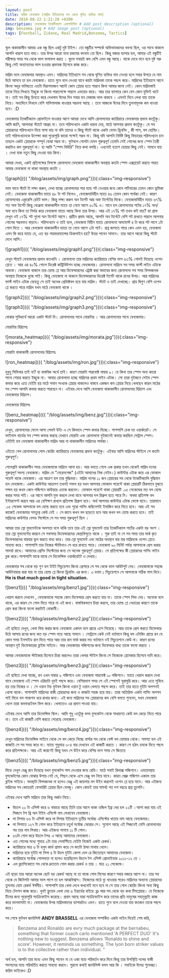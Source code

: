 ```yaml
---
layout: post
title: করিম বেনজেমা (মাদ্রিদ ইতিহাসের সব থেকে ঘৃনিত ব্যক্তির নাম)
date: 2018-08-22 1:22:20 +0300
description: বেনজেমার ট্যাকটিক্যাল এনালাইসিস # Add post description (optional)
img: benzema.jpg # Add image post (optional)
tags: [Football, Zidane, Real Madrid,Benzema, Tactics]
---
```


স্কুল থাকাকালীন আমার এক বন্ধু ছিল একটু দুষ্ট টাইপ। তো বন্ধুটির সম্পর্কে অভিভাবকদের বক্তব্য ছিল, ওর সাথে থাকলে আপনি খারাপ হতে বাধ্য। তার উপর আরো নানা রকমের বদনাম তো ছিল। কিন্তু মজার ব্যাপার হল, আমার এই বন্ধুটিই পরীক্ষার সময় সব থেকে ভাল ফলাফল করত । স্কুলে সবারই কম বেশি এমন বন্ধু আছে। যাকে দেখে মনে হবে দুষ্ট গরু কিন্তু সেই অন্যান্যদের ভাল হওয়ার প্রভাবক হিসেবে কাজ করে।

মাদ্রিদ দলে বেনজেমার অবস্থাও এমন। মাদ্রিদের ইতিহাসে সব থেকে ঘৃণিত ব্যক্তির নাম নেওয়া হলে সবার উপরে যে নাম উঠে আসবে তা হল বেনজেমা। হাতে গুনে বলে দেওয়া যাবে কয়টা মাদ্রিদস্তা তাকে পছন্দ করে। মাদ্রিদের ইতিহাসে আগে কিংবা অদূর ভবিষ্যতে এতটা বিরাগভাজন আদৌ কোন প্লেয়ার হতে পারবে কিনা আমার জানা নেই। কোন মাদ্রিদস্তাই তাকে নিয়ে লিখতে ইচ্ছুক না কিংবা পারতপক্ষে পারলে এভয়েড করে। আর তার ব্যাপারে কেন যেন কোন যুক্তিই খাটে না। তাই সব কিছু চিনতে করে দেখলাম ঈদের দিন সবার মন মেজাজ ভাল থাকবে । এমনই দিনে লেখা যায় তাকে নিয়ে। অন্যদিনে লিখলে বেশি গালিগালাজ খাওয়ার সম্ভবনা আছে । তবে আজকে ঈদের দিনে তুলনামূলক কম খাওয়া হবে। :D

বেনজেমার ট্যাকটিক্যাল প্রোফাইলে যাওয়ার আগে আমরা দেখে আসি রোনালদোর ক্যারিয়ারে বেনজেমার প্রভাব কতটুকু। আমি জানি, আপনারা স্ট্যাটে আগ্রহ না। তবে পরিসংখ্যান একটা ধারনা দেয়, মাঠে আপনার প্রভাব কতটুকু। যে সব প্লেয়ারদের পরিসংখ্যান দিয়ে মাপা যায় না বলি তাদের ও কিন্তু স্ট্যাট থাকে একটা যেমন ড্রিবলিং , কী পাস, বল হোল্ডিং। তাই পরিসংখ্যানকে উপেক্ষা করা পুরোপুরি কারো পক্ষেই সম্ভব না। কিন্তু যদি আপনি নির্দিষ্ট কিছু ফিচারের পরিসংখ্যান চান তাহলে একটা প্লেয়ারকে সম্পূর্ন বোঝা সম্ভব না। ফুটবলে গোলটা যেমন গুরুত্বপূর্ণ তেমনি সেই গোলের জন্য স্পেস তৈরী করাটাও কম গুরুত্বপূর্ন না। হা আমি "স্পেস থিউরি" নিয়ে কথা বলছি। এখনোই হতাশ হোয়ার কিছু নেই। সামনে যায় । দেখা যাক নতুন কিছু দেওয়া যায় কিনা।

আমরা দেখব, একই প্রতিপক্ষের বিপক্ষে রোনালদো বেনজেমা থাকাকালীন অবস্থায় কতটা স্পেস এক্সপ্লয়েট করতে পারত আবার বেনজেমা না থাকা অবস্থায় কতটা ।

![graph]({{ "/blog/assets/img/graph.png"}}){:class="img-responsive"}

ভাল ভাবে স্ট্যাট টা লক্ষ্য করুন, দেখা যাচ্ছে রোনালদোর পার ম্যাচ শট নেওয়ার জন্য কোন পার্টনারের তেমন কোন ভুমিকা নেই। বেনজেমা থাকাকালীন ম্যাচে ৪৮ টা শট নিলেও , বেনজেমাবিহীন ম্যাচে ৪৬ তেমন কোন পার্থক্য নেই। কারণ রোনালদোর একুরেসি রেইট ভাল। কিন্তু লক্ষ্য করুন অন টার্গেট আর অফ টার্গেটের দিকে। বেনজেমাবিহীন ম্যাচে ৬৭% শত অফ টার্গেট কিন্তু বেঞ্জেমা থাকাকালীন ম্যাচে তা নেমে আসে ৫০% এ। মানে হল রোনালদোর শটের ১৭% অন/ অফ হবে কিনা তা নির্ভর করে বেনজেমা ম্যাচে আছে কিনা তার উপর। আর এই ১৭% শট তখন কই যায়? হ্যা গ্রাফ দেখুন ওই ১৭% শট গুলো অন টার্গেটে আসে। প্রাচীন প্রবাদ আছে, আপনি অন টার্গেটে বেশি শট রাখতে পারলে আপনার গোলের সম্ভবনাও বাড়বে। পরিসংখ্যান ও তাই বলে, বেনজেমা বিহীন ম্যাচে রোনালদো অলমোস্ট ৪ টা করে শট লাগে ১টা গোল দিতে । আর বেনজেমা থাকাকালীন ম্যাচে তা নেমে আসে ৩টা শটে। প্রশ্ন জাগতে পারে কেন এমন হয়, বেনজেমা এমন কি করে ম্যাচে যে, এত বড় পারফরম্যান্সের ডিকলাইন হয়? উত্তর পাবেন সামনে। তার আগে আরো কিছু স্ট্যাট দেখে আসি।

![graph1]({{ "/blog/assets/img/graph1.png"}}){:class="img-responsive"}

দেখুন স্ট্যাটে বেনজেমার প্রভাব কতখানি । রোনালদো তার মাদ্রিদের ক্যারিয়ারে বেশির ভাগ ৬৩% গোলই দিয়েছে ওপেন প্লেতে । আর এর ৪০% গোলে ডিরেক্ট কন্ট্রিবিউশন হচ্ছে বেনজেমার। রোনালদো মাদ্রিদে সব সময় ফার্স্ট লাইন এটাকে অভ্যস্ত। বেনজেমা থাকলে তার হোল্ড প্লে আর ডিফেন্ডারদের এট্রাক্ট করা স্বভাবের জন্য রোনালদো সব সময় বিপদজনক অবস্থায় নিজেকে খুজে পাই। কিন্তু বেনজেমা না থাকলে ডিফেন্ডারদের ডিরেক্ট টার্গেট থাকে রনের উপর। আর মাদ্রিদের ফার্স্ট লাইন এটাক যেহেতু সে তাই অনেক প্রেডিক্টবল হয়ে যায় মাদ্রিদ। স্ট্যাট ও তাই দেখাচ্ছে। প্রায় দ্বিগুণ বেশি ওপেন প্লে করতে পারে মাদ্রিদ যখন মাঠে বেনজেমা থাকে ।

![graph2]({{ "/blog/assets/img/graph2.png"}}){:class="img-responsive"}

![graph3]({{ "/blog/assets/img/graph3.png"}}){:class="img-responsive"}

বোঝার সুবিধার্থে আরো একটা স্ট্যাট দি। রোনালদোর সাথে মোরাটার । আর রোনালদোর সাথে বেনজেমার।

মোরাটার হিট্ম্যাপঃ

![morata_heatmap]({{ "/blog/assets/img/morata.jpg"}}){:class="img-responsive"}

মোরাটা থাকাকালী রোনালদোর হিট্ম্যাপঃ

![ron_heatmap]({{ "/blog/assets/img/ron.jpg"}}){:class="img-responsive"}

হুবুহু সিমিলার তাই না? হা বাস্তবিক অর্থে তাই। কারণ মোরাটা পারফেক্ট নাম্বার ৯। যে কিনা তার স্পেস অন্য কারো সাথে শেয়ার করতে ইচ্ছুক না। আবার রোনালদো হচ্ছে মাদ্রিদের প্রথম লাইন এটাক। সো তারা দুইজনে সেইম স্পেস কভার করে এতে যেইটা হয় মাঠে সমান সংখ্যক প্লেয়ার থাকলেও বাস্তবে একজন কম প্লেয়ার নিয়ে খেলছেন কারন মাঠের সব স্পেস আপনি কভার করতে পারছেন না।
এইবার দেখে আসি বেনজেমা থাকাকালীন রোনালদোর হিট্ম্যাপ এবং বেনজেমার হিট্ম্যাপ।

বেনজেমার হিট্ম্যাপঃ

![benz_heatmap]({{ "/blog/assets/img/benz.jpg"}}){:class="img-responsive"}

দেখুন, রোনালদোর ফেলে আসা লেফট উইং এ সে কিভাবে স্পেস কভার দিচ্ছে। পাশপাশি চেক দ্যা ওয়ার্করেট। সে ফাইনাল থার্ডের সব স্পেস কভার করছে যেখানে মোরাটা এবং রোনালদো দুইজনেই কভার করছিল সেন্ট্রাল স্পেস। এইটাই হল বেনজেমা থাকাকালীন মাদ্রিদ আর না থাকাকালীন মাদ্রিদের পার্থক্য।

এইতো গেল রোনালদোর গোল স্কোরিং ক্যারিয়ারে বেনজেমার প্রভাব কতটুকু। এইবার আসি মাদ্রিদের স্টাইলে সে কতটা গুরুত্বপুর্ণ।

পেলেগ্রনি থাকাকালীন সময় বেনজেমাকে মাদ্রিদে আনা হয়। আর বলতে গেলে এক প্রকার তখন থেকেই মাদ্রিদ দলের গুরুত্বপূর্ণ সদস্য বেনজেমা। মাদ্রিদ যে "মেরেনগেজ" (এইটা আমাদের নিক নেইম।) কাউন্টার এটাক করে এর ফোকাল পয়েন্ট থাকে বেনজেমা। এর আক্রণ হল তার বুদ্ধিমত্তা। মাদ্রিদ দলের ১১ জন প্লেয়ারের সব থেকে ট্যাকটিক্যালি বুদ্ধিমান হল বেনজেমা। একটা কাউন্টার আক্রমণ তখনই সফল হয় যখন আপনার ফোকাল পয়েন্টে থাকা প্লেয়ারটি ঠিকভাবে বুঝতে সক্ষম হয় কখন কোন পজিশনে কাউন্তার এতাক করবেন। ফোকাল পয়েন্টে থাকা প্লেয়ারটি .০৫ সেকেন্ডের মত বল হোল্ড করার সময় পাই। এর আগে আপনি মুভ করলে দেখা যাবে আপনার দল রিগ্রুপ হতে পারে নি। অথবা প্রতিপক্ষ বল ইন্টারসেপ্ট করবে আর এর বেশিক্ষণ রাখলে প্রতিপক্ষ রিগ্রুপ হবে। অর্থ আপনার কাউন্টার এটাক ভেস্তে যাবে। তারমানে .০৫ সেকেন্ড আপনাকে বল হোল্ড করতে হবে এবং পুরো পাসিং কম্বিনেশটা ইমাজিন করে নিতে হবে। আর এই সব কাজেই বেনজেমার সমতুল্য কেউ নেই । সে জানে কখন বল ছাড়তে হবে আর কখন বল হোল্ড করতে হবে। তাই মাদ্রিদের কাউন্টার বেসড সিস্টেমে সে সব সময় গুরুত্বপুর্ণ ছিল ।

আমরা তার স্লো মুভমেন্টকে অলসতা বলে থাকি তবে তার এই স্লো মুভমেন্ট তার ট্যাকটিক্যাল পার্টের একটা বড় অংশ । তার স্লো মুভমেন্টের কারনে সে সবসময় ডিফেন্ডারদের কেন্দ্রবিন্দুতে থাকে । শুরু তাই না সে সব সময় তার মার্ক কৃত ডিফেন্ডারদের বারবার ভুল করতে বাধ্য করে। তার স্লো মুভমেন্ট এবং মাঠের অবস্থান বার বার মাদ্রিদকে ওপেন প্লেতে সাহায্য করে। পাশাপাশি তার নিজের স্টামিনাও সে ধরে রাখতে পারে। বেনজেমা ৯০ মিনিট পর্যন্ত আপনাকে প্রেস করার সামর্থ্য রাখে। আমাদের প্রেসিং সিস্টেমের জন্য সে অনেক গুরুত্বপুর্ণ প্লেয়ার। সে প্রতিপক্ষের কী প্লেয়ারদের পাসিং লাইন ব্লক করে।পাশাপাশি মাঝে মাঝে সে ডিফেন্সিভ ওয়ার্করেইট ও দেখায়।

বেনজেমার সব থেকে বড় গুণ হল টাইট সিচুয়েশন কিংবা প্রেশারে সে সব থেকে ভাল আউটপুট দেয়। বেনজেমাকে সহজে আউটনাম্বার করা যায় না তার হোল্ড প্লে কিংবা ড্রিবলিং এর জন্য। ৩ বনাম ১ সিচুয়েশনে সে আপনাকে সঠিক পাস দিবে। **He is that much good in tight situation.**

![benz1]({{ "/blog/assets/img/benz1.jpg"}}){:class="img-responsive"}

খেয়াল করলে দেখবেন , বেনজেমাকে সহজে কোন ডিফেন্ডার প্রেস করতে যায় না। তাকে স্পেস লিভ দেয়। অনেকে বলে থাকে, এর কারন সে গোল দিতে পারে না এই জন্য। বাস্তবিকভাবে চিন্তা করলে, তার হোল্ড প্লে নেচারের কারণে তাকে প্রেস করা কিংবা ফলো করাটাই বোকামী।

![benz2]({{ "/blog/assets/img/benz2.jpg"}}){:class="img-responsive"}

এই ছবিতে দেখুন, খেলা বিল্ড করার জন্য বেনজেমা একদম ডান প্রান্তে এসে গিয়েছে। আর তাকে প্রেস করতে ডিফেন্ডার উঠে আসায় রনের জন্য কত বড় স্পেস পড়ে আছে সামনে । সেন্ট্রালে কেউ নেই বর্তমানে কিন্তু বল এটাকিং প্রান্তে রন যে কোন সময় ইনসাইড রান দিতে পারে আর তার রান মার্ক করার মত বর্তমানে ওই সিচুয়েশনে কেউ না। কারণ রনের অবস্থান দুই ডিফেন্ডারের ব্লাইন্ড সাইডে। আর বেনজেমার পজিশনের জন্য ডিফেন্ডার বাধ্য তাকে ফলো করতে ।

আমরা বেনজেমাকে স্টাইকার হিসেবে চিন্তা করলেও তারা খেলার স্টাইল কিংবা সে নিজেকে প্লেমেকার হিসেবে দাবি করে।

![benz3]({{ "/blog/assets/img/benz3.jpg"}}){:class="img-responsive"}

এই ছবিতে দেখা যাচ্ছে, রন এখন নাম্বার ৯ পজিশনে এবং বেনজেমা পারফেক্ট ১০ পজিশনে। ম্যাচে খেয়াল করলে দেখা যাবে বেনজেমা এই স্পেস এরিয়াটা খুবই পছন্দ করে। বেশিরভাগ সময় সে এই স্পেসেই ঘুরাঘুরি করে। আর এতে সুবিধে হয় তার নিজের ও । সে ওয়ান টাচ ফুটবল কিংবা ওয়ান টু ওয়ান খেলতে পছন্দ করে। তাই তার হাতে দুইটা অপশনই খোলা থাকে। পাশাপাশি মাদ্রিদের বাকী প্লেয়ারদের জন্য ও কাজটা সহজ হয়ে যায়। তারা অতিরিক্ত একটা পাসিং অপশন পাই মিডে বল পজেশন ধরে রাখার জন্য। এই জন্য মাদ্রিদের সব প্লেয়ারদের কম বেশি বলতে শুনবেন, যখন বেনজেমা খেলে তারা কমফরটেবল ফিল করে। খেলাতেও এর প্রমাণ পাওয়া যায়।

এইবার দেখে আসি তার ডিফেন্সিভ স্কিল। আমি শুধু এতটুকু বলব বুসকেটস থেকে সাধারণত কেউ বল কেড়ে নিতে পারে না। তবে এই কাজটি বেশি করতে পেরেছে বেনজেমা।

![benz4]({{ "/blog/assets/img/benz4.jpg"}}){:class="img-responsive"}

দেখুন মাদ্রিদের ডিফেন্সিভ লাইনে থেকে সে বল কেড়ে নিচ্ছে বার্সার সব থেকে বেস্ট বল হোল্ডার থেকে। সমস্যা হল এই কাজতি সে সব সময় করে না। ম্যাচে শুধুমাত্র ৩-৪ বার দেখবেন এই কাজটি করতে । কারণ সে হঠাৎ চমকে দিতে পছন্দ করে প্রতিপক্ষকে। আর এই কারণেই কিন্তু যখন সে উইন করে বেশির ভাগ সময় সে জিততে

![benz5]({{ "/blog/assets/img/benz5.jpg"}}){:class="img-responsive"}

মিডে দেখুন বেঞ্জু রান দিয়েছে যখন বুসকেটস পাস দেওয়ার জন্য রেডি। মাঠে সবাই রিলাক্স পজিশনে। এমতাবস্থায় বুসকেটসের কোন বোঝার উপায় নেই যে, পিছন থেকে এসে বেঞ্জু বল নিয়ে যাবে। কারন বেজ্রু পজিশন একদম তার ব্লাইন্ড সাইডে। অবস্থাটা বিপদজনক না হলেও বেঞ্জু এই জায়গায় বল উইন করলেই ওপেন প্লে হয়ে যাবে। আর এইজন্য মাদ্রিদের সব কোচেরই ফেভারিট প্লেয়ার ছিল বেনজু। কোন কোচই তার সামর্থ্য গত দশ বছরে প্রশ্ন তুলেনি।

এইবার দেখে আসি মাদ্রিদে তার কিছু অর্জন নিয়ে।

* উচলে ২০ টা এসিস্ট করে ৬ নাম্বারে আছে তিনি তার আগে থাকা ওজিল ইব্রা দের হল ২২টি ।আশা করা যায় এই সিজনে টপ থ্রি অল টাইম এসিস্টে নাম লেখাবেন বেনজেমা।
* লা লিগায় ৬৬ টা এসিস্ট করে লা লিগার ইতিহাসে তৃতীয় সর্বোচ্চ এসিস্টের খাতায় নাম আছে বেনজেমার।
* লা লিগাতে ১২৭ টা গোল করে ইতিহাসে চতুর্থ সর্বোচ্চ স্কোরার সে। সুযোগ আছে এই সিজনেই মেসি রোনালদোর পর তার নাম লিখার। আর এইজন্য লাগবে ১১ টি গোল।
* ৫৬টা গোল করে উচলে টপ৪ এ আছে আমাদের বেনজেমা।
* এত গোলের মধ্যে শুমাত্র ২টা তার পেনাল্টিতে যেইটা নিজেই একটা রেকর্ড।
* ক্যারিয়ারে মাত্র ৬ টা হলুদ কার্ড প্রমান করে সে কতটা ঠান্ডা মাথায় খেলে।
* মাদ্রিদের হয়ে দুইটা লা লিগা ৪ টা উচল দুইটা কোপা দেল রে জিতেছেন আমাদের বেনজেমা।
* ক্যারিয়ারে সর্বোচ্চ গোলদাতা না হলেও হয়েছিলেন উচলে টপ এসিস্ট প্রোভাইডার ২০১১-১২ তে ।
* এল ক্ল্যাসিকোতে সব থেকে দ্রুততম গোল করার রেকর্ড ও তার । মাত্র ২১ সেকেন্ডে।

এই ছাড়া তার আরো অনেক ছোট বড় রেকর্ড আছে যা তা বাজে গোল মিসের কারণে সবার লজরে আসে না। তার সব থেকে যে জিনিসটা আমার ভাল লাগে তা হল আত্মবিশ্বাস। নিজেদের মাঠে ব্যু খাওয়ার পরেও মাদ্রিদের অন্যান্য প্লেয়ারদের তুলনায় হোম রেকর্ড ঈর্ষনীয়। পাশাপাশি তার খেলা দেখে কখনোই মনে হবে না সে তার গোল স্কোরিং কিংবা অন্য কিছু নিয়ে টেনশন কাজ করে। খুবই ফ্লুয়েড খেলা দেয় ৬ ইয়ার্ডের বাইরে :p আর সব থেকে বড় কথা টিমপ্লেয়ার। যে নিজেকে টিমের জন্য পুরোপুরি স্যাক্রিফাইস করেছে। প্রবাদ আছে যারা স্যাক্রিফাইস করে তাদের প্রতি মানুষের সহানুভুতি কাজ করে ভালবাসাটা না। বেনজেমার উপর মাদ্রিদস্তাদের ব্যাপারটাও এমন। হাতে গুনে বলে দেওয়া যায় কতজন তাকে পছন্দ করে।

সব শেষে ফুটবল জার্নালিস্ট **ANDY BRASSELL** এর বেনজেমা সম্পর্কিত একটা লাইন দিয়েই শেষ করি,

>Benzema and Ronaldo are evry much package at the bernabeu, something that former coach carlo mentioned 'A PERFECT DUO' It's nothing new to suggest. Benzema allows 'Ronaldo to shine and score'. However, it reminds us something. The lyon born striker values is to the collective rather than individual. "

অর্থ হল, আপনি তার মধ্যে এমন কিছু পাবেন না যে একা ম্যাচ পরিবর্তন করে দিবে কিন্তু তার উপস্থিতি দলের বাকী সদস্যদের ম্যাচ পরিবর্তিত করতে সাহায্য করবে। পুরনো কথাই জার্নালিস্ট বলল আর কি । সবাইকে ঈদের শুভেচ্ছা। করিম ভাইকেও :D

